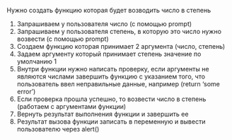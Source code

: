 Нужно создать функцию которая будет возводить число в степень
1. Запрашиваем у пользователя число (с помощью prompt)
2. Запрашиваем у пользователя степень, в которую это число нужно возвести (с помощью prompt)
3. Создаем функцию которая принимает 2 аргумента (число, степень)
4. Задаем аргументу который принимает степень значение по умолчанию 1
5. Внутри функции нужно написать проверку, если аргументы не являются числами завершить функцию с указанием того, что пользователь ввел неправильные данные, например (return ‘some error’)
6. Если проверка прошла успешно, то возвести число в степень (работаем с аргументами функции)
7. Вернуть результат выполнения функции и завершить ее
8. Результат вызова функции записать в переменную и вывести пользователю через alert()
